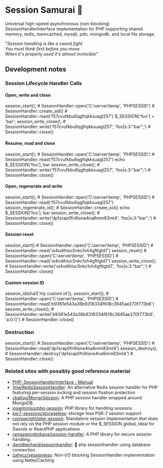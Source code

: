 # Session Samurai 🥷
Universal high-speed asynchronous (non-blocking) SessionHandlerInterface implementation for PHP supporting shared memory, redis, memcached, mysqli, pdo, mongodb, and local file storage.
 
"_Session handling is like a sword fight_<br>
_You must think first before you move_<br>
_When it's properly used it's almost invincible_"

## Development notes

### Session Lifecycle Handler Calls

#### Open, write and close
session_start();
                      # SessionHandler::open('C:\\server\\temp', 'PHPSESSID')
                      # SessionHandler::create_sid()
                      # SessionHandler::read('f57cvufkbu6qgfiqkksuagl257')
$_SESSION['foo'] = 'bar';
session_write_close();
                      # SessionHandler::write('f57cvufkbu6qgfiqkksuagl257', 'foo|s:3:"bar";')
                      # SessionHandler::close()

#### Resume, read and close
session_start();
                      # SessionHandler::open('C:\\server\\temp', 'PHPSESSID')
                      # SessionHandler::read('f57cvufkbu6qgfiqkksuagl257')
echo $_SESSION['foo'];
    bar
session_write_close();
                      # SessionHandler::write('f57cvufkbu6qgfiqkksuagl257', 'foo|s:3:"bar";')
                      # SessionHandler::close()

#### Open, regenerate and write
session_start();
                      # SessionHandler::open('C:\\server\\temp', 'PHPSESSID')
                      # SessionHandler::read('f57cvufkbu6qgfiqkksuagl257')
session_regenerate_id();
                      # SessionHandler::create_sid()
echo $_SESSION['foo'];
    bar
session_write_close();
                      # SessionHandler::write('dp1srap0fn9isne4na6mm83mt4', 'foo|s:3:"bar";')
                      # SessionHandler::close()

#### Session reset
session_start()
                      # SessionHandler::open('C:\\server\\temp', 'PHPSESSID')
                      # SessionHandler::read('ui4odihluc5nkc1oh4gftlgtd7')
session_reset()
                      # SessionHandler::open('C:\\server\\temp', 'PHPSESSID')
                      # SessionHandler::read('ui4odihluc5nkc1oh4gftlgtd7')
session_write_close();
                      # SessionHandler::write('ui4odihluc5nkc1oh4gftlgtd7', 'foo|s:3:"bar";')
                      # SessionHandler::close()

#### Custom session ID
session_id(sha1('my custom id'));
session_start();
                      # SessionHandler::open('C:\\server\\temp', 'PHPSESSID')
                      # SessionHandler::read('b9361e543a36b9318334f618c3645ae270f773b6')
session_write_close();
                      # SessionHandler::write('b9361e543a36b9318334f618c3645ae270f773b6', 'a:0:{}')
                      # SessionHandler::close()
### Destruction
session_start();
                      # SessionHandler::open('C:\\server\\temp', 'PHPSESSID')
                      # SessionHandler::read('dp1srap0fn9isne4na6mm83mt4')
session_destroy();
                      # SessionHandler::destroy('dp1srap0fn9isne4na6mm83mt4')
                      # SessionHandler::close()

### Related sites with possibly good reference material

* [PHP: SessionHandlerInterface - Manual](https://www.php.net/manual/en/class.sessionhandlerinterface.php)
* [1ma/RedisSessionHandler](https://github.com/1ma/RedisSessionHandler): An alternative Redis session handler for PHP featuring per-session locking and session fixation protection
* [cballou/MongoSession](https://github.com/cballou/MongoSession): A PHP session handler wrapped around MongoDB.
* [josantonius/php-session](https://github.com/josantonius/php-session): PHP library for handling sessions
* [psr7-sessions/storageless](https://github.com/psr7-sessions/storageless): storage-less PSR-7 session support
* [compwright/php-session](https://github.com/compwright/php-session): Standalone session implementation that does not rely on the PHP session module or the $_SESSION global, ideal for Swoole or ReactPHP applications
* [ramazancetinkaya/session-handler](https://github.com/ramazancetinkaya/session-handler): A PHP library for secure session handling.
* [davidlienhard/sessionhandler](https://github.com/davidlienhard/sessionhandler): 🐘 php sessionhandler using database connection
* [zahycz/sessionless](https://github.com/zahycz/sessionless): Non-I/O blocking SessionHandler implementation using Nette/Caching
